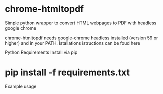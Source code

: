 # chrome-htmltopdf
Simple python wrapper to convert HTML webpages to PDF with headless google chrome

chrome-htmltopdf needs google-chrome headless installed (version 59 or higher) and in your PATH.
Istallations istructions can be foud here 


Python Requirements
Install via pip

# pip install -f requirements.txt


Example usage
